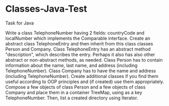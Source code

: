 # Classes-Java-Test
Task for Java

Write a class TelephoneNumber having 2 fields: countryCode and localNumber which implements the Comparable interface. Create an abstract class TelephoneEntry and then inherit from this class classes Person and Company. Class TelephoneEntry has an abstract method "description", which describes the entry. Perhaps it also has also other abstract or non-abstract methods, as needed. Class Person has to contain information about the name, last name, and address (including TelephoneNumber). Class Company has to have the name and address (including TelephoneNumber). Create additional classes if you find them useful according to OOP principles and (if created) use them appropriately. Compose a few objects of class Person and a few objects of class Company and place them in a container TreeMap, using as a key TelephoneNumber. Then, list a created directory using Iterator. 
